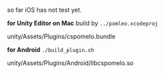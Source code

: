 so far iOS has not test yet.

**for Unity Editor on Mac**
build by `../pomleo.xcodeproj`

unity/Assets/Plugins/cspomelo.bundle

**for Android**
`./build_plugin.sh`

unity/Assets/Plugins/Android/libcspomelo.so